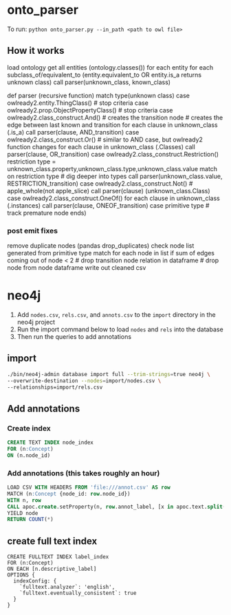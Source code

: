 # onto_parser
To run: `python onto_parser.py --in_path <path to owl file>`

## How it works
load ontology
get all entities (ontology.classes())
for each entity
    for each subclass_of/equivalent_to (entity.equivalent_to OR entity.is_a returns unknown class)
        call parser(unknown_class, known_class)

def parser (recursive function)
    match type(unknown class)
        case owlready2.entity.ThingClass()
            # stop criteria
        case owlready2.prop.ObjectPropertyClass()
            # stop criteria
        case owlready2.class_construct.And()
            # creates the transition node
            # creates the edge between last known and transition<AND>
            for each clause in unknown_class<AND> (.is_a)
                call parser(clause, AND_transition)
        case owlready2.class_construct.Or()
            # similar to AND case, but owlready2 function changes
            for each clause in unknown_class<OR> (.Classes)
                call parser(clause, OR_transition)
        case owlready2.class_construct.Restriction()
            restriction type = unknown_class<Restriction>.property,unknown_class<Restriction>.type,unknown_class<Restriction>.value
            match on restriction type
            # dig deeper into types
            call parser(unknown_class<Restriction>.value, RESTRICTION_transition)
        case owlready2.class_construct.Not()
            # apple_whole(not apple_slice)
            call parser(clause) (unknown_class.Class)
        case owlready2.class_construct.OneOf()
            for each clause in unknown_class<OneOf> (.instances)
                call parser(clause, ONEOF_transition)
        case primitive type
            # track premature node ends)

### post emit fixes
remove duplicate nodes (pandas drop_duplicates)
check node list generated from primitive type match
    for each node in list
        if sum of edges coming out of node < 2
            # drop transition node relation in dataframe
            # drop node from node dataframe
write out cleaned csv

# neo4j
1. Add `nodes.csv`, `rels.csv`, and `annots.csv` to the `import` directory in the neo4j project
2. Run the import command below to load `nodes` and `rels` into the database
3. Then run the queries to add annotations

## import
```bash
./bin/neo4j-admin database import full --trim-strings=true neo4j \
--overwrite-destination --nodes=import/nodes.csv \
--relationships=import/rels.csv
```

## Add annotations
### Create index
```sql
CREATE TEXT INDEX node_index
FOR (n:Concept)
ON (n.node_id)
```

### Add annotations (this takes roughly an hour)
```sql
LOAD CSV WITH HEADERS FROM 'file:///annot.csv' AS row
MATCH (n:Concept {node_id: row.node_id})
WITH n, row
CALL apoc.create.setProperty(n, row.annot_label, [x in apoc.text.split(row.annot, '###')])
YIELD node
RETURN COUNT(*)
```

## create full text index
```
CREATE FULLTEXT INDEX label_index
FOR (n:Concept)
ON EACH [n.descriptive_label]
OPTIONS {
  indexConfig: {
    `fulltext.analyzer`: 'english',
    `fulltext.eventually_consistent`: true
  }
}
```